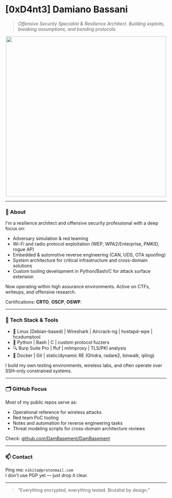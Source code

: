# [0xD4nt3] Damiano Bassani

> _Offensive Security Specialist & Resilience Architect. Building exploits, breaking assumptions, and bending protocols._

<div align="center">
  <img src="https://media3.giphy.com/media/v1.Y2lkPTc5MGI3NjExbW5lcHc0aWp2Nm00N2R5MnhwcGc3NjFqNmxteXVzYTVoNzR1dHVpayZlcD12MV9pbnRlcm5hbF9naWZfYnlfaWQmY3Q9Zw/CW16nFVXLSQxSMUEMd/giphy.gif" width="500"/>
</div>

---

### 👤 About

I'm a resilience architect and offensive security professional with a deep focus on:

- Adversary simulation & red teaming  
- Wi-Fi and radio protocol exploitation (WEP, WPA2/Enterprise, PMKID, rogue AP)  
- Embedded & automotive reverse engineering (CAN, UDS, OTA spoofing)  
- System architecture for critical infrastructure and cross-domain solutions  
- Custom tooling development in Python/Bash/C for attack surface extension

Now operating within high assurance environments. Active on CTFs, writeups, and offensive research.

Certifications: **CRTO**, **OSCP**, **OSWP**.

---

### 🧰 Tech Stack & Tools

- 🐧 Linux (Debian-based) | Wireshark | Aircrack-ng | hostapd-wpe | hcxdumptool  
- 🐍 Python | Bash | C | custom protocol fuzzers  
- 🔍 Burp Suite Pro | ffuf | mitmproxy | TLS/PKI analysis  
- 🔩 Docker | Git | static/dynamic RE (Ghidra, radare2, binwalk, qiling)  

I build my own testing environments, wireless labs, and often operate over SSH-only constrained systems.

---

### 🗂️ GitHub Focus

Most of my public repos serve as:

- Operational reference for wireless attacks  
- Red team PoC tooling  
- Notes and automation for reverse engineering tasks  
- Threat modeling scripts for cross-domain architecture reviews

Check: [github.com/DamBasement/DamBasement](https://github.com/DamBasement/DamBasement)

---

### 📫 Contact

Ping me: `nikita@protonmail.com`  
I don't use PGP yet — just drop it clear.

---

> “Everything encrypted, everything tested. Brutalist by design.”
